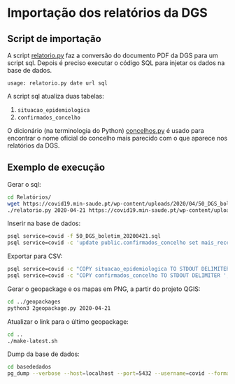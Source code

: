 # Importação dos relatórios da DGS

## Script de importação

A script [relatorio.py](relatorio.py) faz a conversão do documento PDF da DGS para um script sql. Depois é preciso executar o código SQL para injetar os dados na base de dados.

```
usage: relatorio.py date url sql
```

A script sql atualiza duas tabelas:
1. `situacao_epidemiologica`
1. `confirmados_concelho`

O dicionário (na terminologia do Python) [concelhos.py](concelhos.py) é usado para encontrar o nome oficial do concelho mais parecido com o que aparece nos relatórios da DGS.

## Exemplo de execução

Gerar o sql:

```bash
cd Relatórios/
wget https://covid19.min-saude.pt/wp-content/uploads/2020/04/50_DGS_boletim_20200421.pdf
./relatorio.py 2020-04-21 https://covid19.min-saude.pt/wp-content/uploads/2020/04/50_DGS_boletim_20200421.pdf 50_DGS_boletim_20200421.sql
```
Inserir na base de dados:

```bash
psql service=covid -f 50_DGS_boletim_20200421.sql
psql service=covid -c 'update public.confirmados_concelho set mais_recente = "21/04/2020"'
```

Exportar para CSV:

```bash
psql service=covid -c "COPY situacao_epidemiologica TO STDOUT DELIMITER ',' CSV HEADER QUOTE '\"' FORCE QUOTE * " -o ../situacao_epidemiologica.csv
psql service=covid -c "COPY confirmados_concelho TO STDOUT DELIMITER ',' CSV HEADER QUOTE '\"' FORCE QUOTE * " -o ../confirmados_concelho.csv
```

Gerar o geopackage e os mapas em PNG, a partir do projeto QGIS:

```bash
cd ../geopackages
python3 2geopackage.py 2020-04-21
```

Atualizar o link para o último geopackage:

```bash
cd ..
./make-latest.sh
```

Dump da base de dados:

```bash
cd basededados
pg_dump --verbose --host=localhost --port=5432 --username=covid --format=c --no-privileges --no-owner covid -f covid-20200421.backup
```
